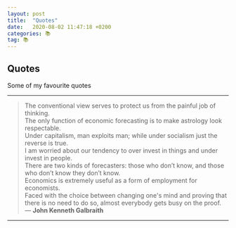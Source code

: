 ```yaml
---
layout: post
title:  "Quotes"
date:   2020-08-02 11:47:18 +0200
categories: 📚
tag: 📚
---
```

## Quotes

Some of my favourite quotes

---

> The conventional view serves to protect us from the painful job of thinking.  
> The only function of economic forecasting is to make astrology look respectable.  
> Under capitalism, man exploits man; while under socialism just the reverse is true.  
> I am worried about our tendency to over invest in things and under invest in people.  
> There are two kinds of forecasters: those who don’t know, and those who don’t know they don’t know.  
> Economics is extremely useful as a form of employment for economists.  
> Faced with the choice between changing one's mind and proving that there is no need to do so, almost everybody gets busy on the proof.  
― **John Kenneth Galbraith**  

---
